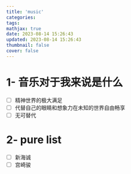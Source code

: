 ```yaml
---
title: 'music'
categories:
tags:
mathjax: true
date: 2023-08-14 15:26:43
updated: 2023-08-14 15:26:43
thumbnail: false
cover: false
---
```


# 1- 音乐对于我来说是什么

- [ ] 精神世界的极大满足
- [ ] 代替自己的眼睛和想象力在未知的世界自由畅享
- [ ] 无可替代

# 2- pure list
- [ ] 新海诚
- [ ] 宫崎骏
